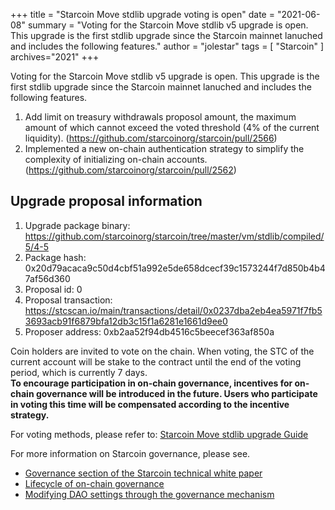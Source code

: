 +++
title = "Starcoin Move stdlib upgrade voting is open"
date = "2021-06-08"
summary = "Voting for the Starcoin Move stdlib v5 upgrade is open. This upgrade is the first stdlib upgrade since the Starcoin mainnet lanuched and includes the following features."
author = "jolestar"
tags = [
    "Starcoin"
]
archives="2021"
+++

Voting for the Starcoin Move stdlib v5 upgrade is open. This upgrade is the first stdlib upgrade since the Starcoin mainnet lanuched and includes the following features.


1. Add limit on treasury withdrawals proposol amount, the maximum amount of which cannot exceed the voted threshold (4% of the current liquidity). (https://github.com/starcoinorg/starcoin/pull/2566)
2. Implemented a new on-chain authentication strategy to simplify the complexity of initializing on-chain accounts. (https://github.com/starcoinorg/starcoin/pull/2562)

## Upgrade proposal information

1. Upgrade package binary: https://github.com/starcoinorg/starcoin/tree/master/vm/stdlib/compiled/5/4-5
2. Package hash: 0x20d79acaca9c50d4cbf51a992e5de658dcecf39c1573244f7d850b4b47af56d360
3. Proposal id: 0
4. Proposal transaction: https://stcscan.io/main/transactions/detail/0x0237dba2eb4ea5971f7fb53693acb91f6879bfa12db3c15f1a6281e1661d9ee0
5. Proposer address: 0xb2aa52f94db4516c5beecef363af850a


Coin holders are invited to vote on the chain. When voting, the STC of the current account will be stake to the contract until the end of the voting period, which is currently 7 days.  
**To encourage participation in on-chain governance, incentives for on-chain governance will be introduced in the future. Users who participate in voting this time will be compensated according to the incentive strategy.**

For voting methods, please refer to: [Starcoin Move stdlib upgrade Guide](https://github.com/starcoinorg/starcoin/discussions/2578)

For more information on Starcoin governance, please see.

* [Governance section of the Starcoin technical white paper](https://developer.starcoin.org/en/sips/sip-2/)
* [Lifecycle of on-chain governance](https://developer.starcoin.org/zh/key_concepts/dao_governance/)
* [Modifying DAO settings through the governance mechanism](https://developer.starcoin.org/zh/cli/modify_dao_config/)
